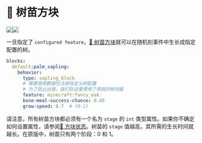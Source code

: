 # 🌴 树苗方块

![](https://mo-mi.gitbook.io/xiaomomi-plugins/~gitbook/image?url=https%3A%2F%2Fcontent.gitbook.com%2Fcontent%2FOgvQ1fEJPROp7131PPlK%2Fblobs%2F2qxcorsLzCM5Vs1MyzC8%2Fimage.png\&width=768\&dpr=4\&quality=100\&sign=58b8017a\&sv=2)![](https://mo-mi.gitbook.io/xiaomomi-plugins/~gitbook/image?url=https%3A%2F%2Fcontent.gitbook.com%2Fcontent%2FOgvQ1fEJPROp7131PPlK%2Fblobs%2FTHfxu33nMbDazLNxRNnE%2Fimage.png\&width=768\&dpr=4\&quality=100\&sign=b134eb36\&sv=2)

一旦指定了 `configured feature`，[🌴 树苗方块](https://mo-mi.gitbook.io/xiaomomi-plugins/craftengine/plugin-wiki/craftengine/add-new-contents/blocks/block-behaviors/sapling-block)就可以在随机刻事件中生长成指定配置的树。

```yaml
blocks:
  default:palm_sapling:
    behavior:
      type: sapling_block
      # 需要使用数据包注册自定义树配置
      # 为了防止出错，我们在这里使用了原版的树功能
      feature: minecraft:fancy_oak
      bone-meal-success-chance: 0.45
      grow-speed: 0.7  # (0-1)
```

请注意，所有树苗方块都必须有一个名为 `stage` 的 `int` 类型属性。如果你不确定如何设置属性，请参阅[🔣 方块状态](https://mo-mi.gitbook.io/xiaomomi-plugins/craftengine/plugin-wiki/craftengine/add-new-contents/blocks/block-states)。树苗的 `stage` 值越高，其所需的生长时间就越长。在原版中，树苗只有两个阶段：0 和 1。
